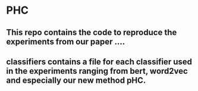 # PHC


## This repo contains the code to reproduce the experiments from our paper ....

## classifiers contains a file for each classifier used in the experiments ranging from bert, word2vec and especially our new method pHC.
